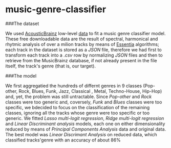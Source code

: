 # music-genre-classifier

###The dataset

We used [AcousticBrainz](https://acousticbrainz.org/) low-level [data](ftp://ftp.acousticbrainz.org/pub/acousticbrainz/acousticbrainz-lowlevel-json-20150129.tar.bz2) to fit a music genre classifier model. These free downloadable data are the result of spectral, harmonical and rhytmic analysis of over a milion tracks by means of [Essentia](https://essentia.upf.edu/documentation/) algorithms; each track in the dataset is stored  as a *JSON* file, therefore we had first to transform each track into a *.csv* row by normalizing *JSON* files and then to retrieve from the MusicBrainz database, if not already present in the file itself, the track's genre (that is, our target). 

###The model

We first aggregatied the hundreds of differnt genres in 9 classes (Pop-other, Rock, Blues, Funk, Jazz, Classical , Metal, Techno-House, Hip-Hop) and, yet, the problem was still untractable. Since *Pop-other* and *Rock* classes were too generic and, coversely, *Funk* and *Blues* classes were too specific, we bdecided to focus on the classification of the remaining classes, ignoring all the tracks whose genre were too specific or too generic.
We fitted *Lasso multi-logit regression*, *Ridge multi-logit regression* and *Linear Discriminant analysis*  models, each one on either dimensionality reduced by means of *Principal Components Analysis* data and original data. 
The best model was *Linear Discrimant Analysis* on reduced data, which classified tracks'genre with an accuracy of about 86%
